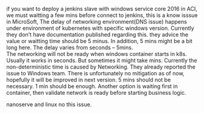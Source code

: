 if you want to deploy a jenkins slave with windows service core 2016 in ACI, we must waitting a few mins before connect to jenkins, this is a know isssue in MicroSoft, The delay of networking environment(DNS issue) happens under environment of kubernetes with specific windows version. Currently they don’t have documentation published regarding this. they advice the value or waitting time should be 5 minus.   In addition, 5 mins might be a bit long here. The delay varies from seconds – 5mins.  
The networking will not be ready when windows container starts in k8s. Usually it works in seconds. But sometimes it might take mins. Currently the non-deterministic time is caused by Networking. They already reported the issue to Windows team. There is unfortunately no mitigation as of now, hopefully it will be improved in next version.
5 mins should not be necessary. 1 min should be enough. Another option is waiting first in container, then validate network is ready before starting business logic.

nanoserve and linux no this issue.
